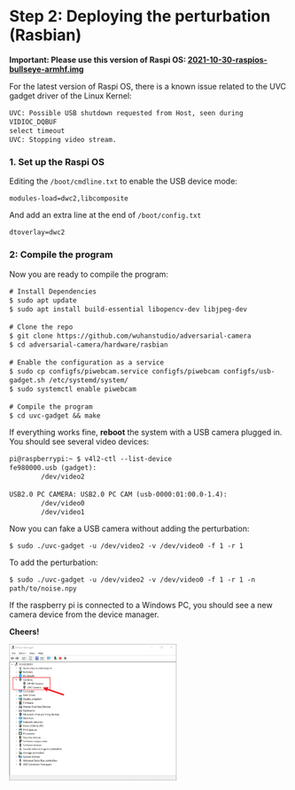 # Step 2: Deploying the perturbation (Rasbian)

**Important: Please use this version of Raspi OS: [2021-10-30-raspios-bullseye-armhf.img](https://downloads.raspberrypi.org/raspios_armhf/images/raspios_armhf-2021-11-08/)**

For the latest version of Raspi OS, there is a known issue related to the UVC gadget driver of the Linux Kernel:

```
UVC: Possible USB shutdown requested from Host, seen during VIDIOC_DQBUF
select timeout
UVC: Stopping video stream.
```

### 1. Set up the Raspi OS

Editing the `/boot/cmdline.txt` to enable the USB device mode:

```
modules-load=dwc2,libcomposite
```

And add an extra line at the end of `/boot/config.txt`

```
dtoverlay=dwc2
```


### 2: Compile the program

Now you are ready to compile the program:

```
# Install Dependencies
$ sudo apt update
$ sudo apt install build-essential libopencv-dev libjpeg-dev

# Clone the repo
$ git clone https://github.com/wuhanstudio/adversarial-camera
$ cd adversarial-camera/hardware/rasbian

# Enable the configuration as a service
$ sudo cp configfs/piwebcam.service configfs/piwebcam configfs/usb-gadget.sh /etc/systemd/system/
$ sudo systemctl enable piwebcam

# Compile the program
$ cd uvc-gadget && make
```

If everything works fine,  **reboot** the system with a USB camera plugged in. You should see several video devices:

```
pi@raspberrypi:~ $ v4l2-ctl --list-device
fe980000.usb (gadget):
        /dev/video2

USB2.0 PC CAMERA: USB2.0 PC CAM (usb-0000:01:00.0-1.4):
        /dev/video0
        /dev/video1
```

Now you can fake a USB camera without adding the perturbation:

```
$ sudo ./uvc-gadget -u /dev/video2 -v /dev/video0 -f 1 -r 1
```

To add the perturbation:

```
$ sudo ./uvc-gadget -u /dev/video2 -v /dev/video0 -f 1 -r 1 -n path/to/noise.npy
```

If the raspberry pi is connected to a Windows PC, you should see a new camera device from the device manager.

**Cheers!**

<img src="../../doc/device.png" width=60%>
